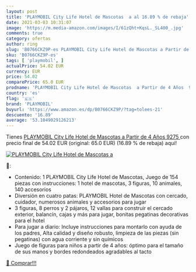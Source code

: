 ```yaml
---
layout: post
title: 'PLAYMOBIL City Life Hotel de Mascotas  a al 16.89 % de rebaja'
date: 2021-03-03 10:31:07
image: 'https://m.media-amazon.com/images/I/61zQht+KqsL._SL400_.jpg'
comments: true
category: ofertas
author: ring
slug: 'B0766CKZ9P-es PLAYMOBIL City Life Hotel de Mascotas a Partir de 4 Años 9275'
sku: 'B0766CKZ9P-es'
tags: [ 'playmobil', ]
actualPrice: 54.02 EUR
currency: EUR
price: 54.02
comparePrice: 65.0 EUR
prodname: 'PLAYMOBIL City Life Hotel de Mascotas  a Partir de 4 Años  9275 '
country: 'es'
flag: '🇪🇸'
brand: 'PLAYMOBIL'
buyurl: 'https://www.amazon.es/dp/B0766CKZ9P/?tag=tolees-21'
descuento: '16.89'
average: '53.1049029126213'
---
```


Tienes [PLAYMOBIL City Life Hotel de Mascotas  a Partir de 4 Años  9275 ](https://www.amazon.es/dp/B0766CKZ9P/?tag=tolees-21) con precio final de  54.02 EUR (original: 65.0 EUR) (16.89 %  de rebaja) aqui!

[![PLAYMOBIL City Life Hotel de Mascotas  a](https://m.media-amazon.com/images/I/61zQht+KqsL._SL400_.jpg)](https://www.amazon.es/dp/B0766CKZ9P/?tag=tolees-21)

🔎:

- Contenido: 1 PLAYMOBIL City Life Hotel de Mascotas, Juego de 154 piezas con instrucciones: 1 hotel de mascotas, 3 figuras, 10 animales, 140 accesorios
- Diversión en cuatro patas: PLAYMOBIL Hotel de Mascotas con cercado, cuidador, numerosos animales y accesorios para jugar
- 3 figuras, 8 perros y 2 pájaros, 12 vallas para construir el cercado exterior, balancín, cajas y más para jugar, bonitas pegatinas decorativas para el hotel
- Para jugar a diario: Incluye instrucciones para montarlo con ayuda de los padres, Alta calidad y diseño robusto, limpieza de las piezas (sin pegatinas) con agua corriente y sin químicos
- Juego de figuras para niños a partir de 4 años: óptimo para el tamaño de sus manos y bordes redondeados agradables al tacto

[🛒 Comprar!!!](https://www.amazon.es/dp/B0766CKZ9P/?tag=tolees-21)
